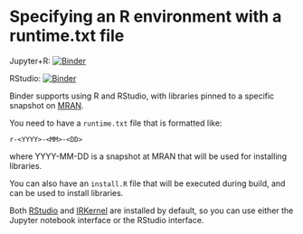 # Specifying an R environment with a runtime.txt file

Jupyter+R: [![Binder](https://mybinder.org/badge_logo.svg)](https://mybinder.org/v2/gh/NordicESMhub/climate-data-tutorial/gh-pages)
   
RStudio: [![Binder](http://mybinder.org/badge_logo.svg)](https://mybinder.org/v2/gh/NordicESMhub/climate-data-tutorial/gh-pages?urlpath=rstudio)

Binder supports using R and RStudio, with libraries pinned to a specific
snapshot on [MRAN](https://mran.microsoft.com/documents/rro/reproducibility).

You need to have a `runtime.txt` file that is formatted like:

```
r-<YYYY>-<MM>-<DD>
```

where YYYY-MM-DD is a snapshot at MRAN that will be used for installing
libraries.

You can also have an `install.R` file that will be executed during build,
and can be used to install libraries.

Both [RStudio](https://www.rstudio.com/) and [IRKernel](https://irkernel.github.io/)
are installed by default, so you can use either the Jupyter notebook interface or
the RStudio interface.

